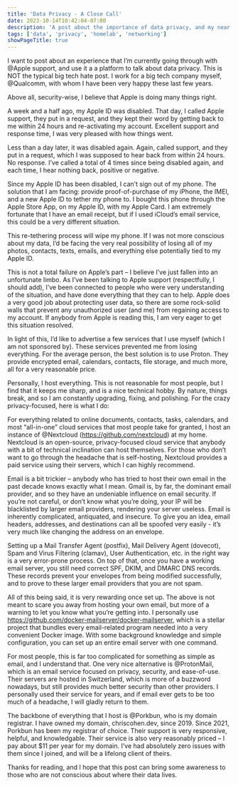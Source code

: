 ```yaml
---
title: 'Data Privacy - A Close Call'
date: 2023-10-14T10:42:04-07:00
description: 'A post about the importance of data privacy, and my near miss.'
tags: ['data', 'privacy', 'homelab', 'networking']
showPageTitle: true
---
```

I want to post about an experience that I’m currently going through with @Apple support, and use it a a platform to talk about data privacy. This is NOT the typical big tech hate post. I work for a big tech company myself, @Qualcomm, with whom I have been very happy these last few years.

Above all, security-wise, I believe that Apple is doing many things right.

A week and a half ago, my Apple ID was disabled. That day, I called Apple support, they put in a request, and they kept their word by getting back to me within 24 hours and re-activating my account. Excellent support and response time, I was very pleased with how things went.

Less than a day later, it was disabled again. Again, called support, and they put in a request, which I was supposed to hear back from within 24 hours. No response. I’ve called a total of 4 times since being disabled again, and each time, I hear nothing back, positive or negative.

Since my Apple ID has been disabled, I can’t sign out of my phone. The solution that I am facing: provide proof-of-purchase of my iPhone, the IMEI, and a new Apple ID to tether my phone to. I bought this phone through the Apple Store App, on my Apple ID, with my Apple Card. I am extremely fortunate that I have an email receipt, but if I used iCloud’s email service, this could be a very different situation.

This re-tethering process will wipe my phone. If I was not more conscious about my data, I’d be facing the very real possibility of losing all of my photos, contacts, texts, emails, and everything else potentially tied to my Apple ID.

This is not a total failure on Apple’s part – I believe I’ve just fallen into an unfortunate limbo. As I’ve been talking to Apple support (respectfully, I should add), I’ve been connected to people who were very understanding of the situation, and have done everything that they can to help. Apple does a very good job about protecting user data, so there are some rock-solid walls that prevent any unauthorized user (and me) from regaining access to my account. If anybody from Apple is reading this, I am very eager to get this situation resolved.

In light of this, I’d like to advertise a few services that I use myself (which I am not sponsored by). These services prevented me from losing everything. For the average person, the best solution is to use Proton. They provide encrypted email, calendars, contacts, file storage, and much more, all for a very reasonable price.

Personally, I host everything. This is not reasonable for most people, but I find that it keeps me sharp, and is a nice technical hobby. By nature, things break, and so I am constantly upgrading, fixing, and polishing. For the crazy privacy-focused, here is what I do:

For everything related to online documents, contacts, tasks, calendars, and most “all-in-one” cloud services that most people take for granted, I host an instance of @Nextcloud (https://github.com/nextcloud) at my home. Nextcloud is an open-source, privacy-focused cloud service that anybody with a bit of technical inclination can host themselves. For those who don’t want to go through the headache that is self-hosting, Nextcloud provides a paid service using their servers, which I can highly recommend.

Email is a bit trickier – anybody who has tried to host their own email in the past decade knows exactly what I mean. Gmail is, by far, the dominant email provider, and so they have an undeniable influence on email security. If you’re not careful, or don’t know what you’re doing, your IP will be blacklisted by larger email providers, rendering your server useless. Email is inherently complicated, antiquated, and insecure. To give you an idea, email headers, addresses, and destinations can all be spoofed very easily - it’s very much like changing the address on an envelope.

Setting up a Mail Transfer Agent (postfix), Mail Delivery Agent (dovecot), Spam and Virus Filtering (clamav), User Authentication, etc. in the right way is a very error-prone process. On top of that, once you have a working email server, you still need correct SPF, DKIM, and DMARC DNS records. These records prevent your envelopes from being modified successfully, and to prove to these larger email providers that you are not spam.

All of this being said, it is very rewarding once set up. The above is not meant to scare you away from hosting your own email, but more of a warning to let you know what you’re getting into. I personally use https://github.com/docker-mailserver/docker-mailserver, which is a stellar project that bundles every email-related program needed into a very convenient Docker image. With some background knowledge and simple configuration, you can set up an entire email server with one command.

For most people, this is far too complicated for something as simple as email, and I understand that. One very nice alternative is @ProtonMail, which is an email service focused on privacy, security, and ease-of-use. Their servers are hosted in Switzerland, which is more of a buzzword nowadays, but still provides much better security than other providers. I personally used their service for years, and if email ever gets to be too much of a headache, I will gladly return to them.

The backbone of everything that I host is @Porkbun, who is my domain registrar. I have owned my domain, chriscohen.dev, since 2019. Since 2021, Porkbun has been my registrar of choice. Their support is very responsive, helpful, and knowledgable. Their service is also very reasonably priced – I pay about $11 per year for my domain. I’ve had absolutely zero issues with them since I joined, and will be a lifelong client of theirs.

Thanks for reading, and I hope that this post can bring some awareness to those who are not conscious about where their data lives.
